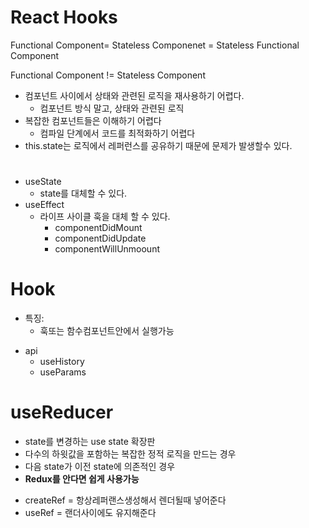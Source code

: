# React Hooks

Functional Component= Stateless Componenet = Stateless Functional Component

Functional Component != Stateless Component

-   컴포넌트 사이에서 상태와 관련된 로직을 재사용하기 어렵다.
    -   컴포넌트 방식 말고, 상태와 관련된 로직
-   복잡한 컴포넌트들은 이해하기 어렵다
    -   컴파일 단계에서 코드를 최적화하기 어렵다
-   this.state는 로직에서 레퍼런스를 공유하기 때문에 문제가 발생할수 있다.

#

-   useState
    -   state를 대체할 수 있다.
-   useEffect
    -   라이프 사이클 훅을 대체 할 수 있다.
        -   componentDidMount
        -   componentDidUpdate
        -   componentWillUnmoount

# Hook

-   특징:
    -   훅또는 함수컴포넌트안에서 실행가능

*   api
    -   useHistory
    -   useParams

# useReducer

-   state를 변경하는 use state 확장판
-   다수의 하윗값을 포함하는 복잡한 정적 로직을 만드는 경우
-   다음 state가 이전 state에 의존적인 경우
-   **Redux를 안다면 쉽게 사용가능**

*   createRef = 항상레퍼랜스생성해서 렌더될때 넣어준다
*   useRef = 랜더사이에도 유지해준다

